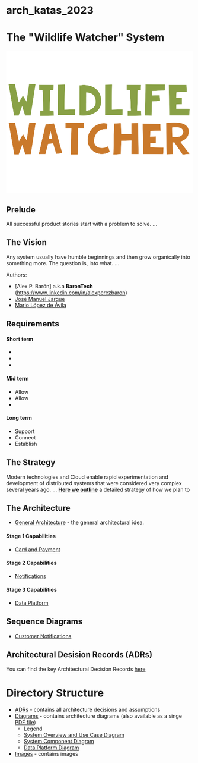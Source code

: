 # arch_katas_2023
# The "Wildlife Watcher" System  

![image](./Images/WW-logo_1000px-wide.png)

## Prelude  

All successful product stories start with a problem to solve.
...

## The Vision  

Any system usually have humble beginnings and then grow organically into something more. The question is, into what.
...

Authors:
* [Alex P. Barón] a.k.a **BaronTech** (https://www.linkedin.com/in/alexperezbaron)
* [José Manuel Jarque](https://www.linkedin.com/in/josemanueljarque)
* [Mario López de Ávila](https://www.linkedin.com/in/lopezdeavila)

## Requirements  

#### Short term  

* 
* 
* 

#### Mid term  

* Allow 
* Allow 
* 

#### Long term  

* Support 
* Connect 
* Establish

##  The Strategy  

Modern technologies and Cloud enable rapid experimentation and development of distributed systems that were considered very complex several years ago.
...
 __[Here we outline](./Strategy.md)__ a detailed strategy of how we plan to  

## The Architecture  

* [General Architecture](./GeneralArchitecture.md) - the general architectural idea.

#### Stage 1 Capabilities  

* [Card and Payment](./Key%20Capabilities/Card%20and%20Payment.md)


#### Stage 2 Capabilities  

* [Notifications](./Key%20Capabilities/Notifications.md)

#### Stage 3 Capabilities  

* [Data Platform](./Key%20Capabilities/Data%20Platform.md)

## Sequence  Diagrams

* [Customer Notifications](./Sequence%20Diagrams/CustomerNotifications.png)

## Architectural Desision Records (ADRs)

You can find the key Architectural Decision Records [here](./ADRs/)  

# Directory Structure

- [ADRs](./ADRs/) - contains all architecture decisions and assumptions
- [Diagrams](./diagrams/) - contains architecture diagrams (also available as a singe [PDF file](./diagrams/System%20Component%20Diagram%20-%20Platform.pdf))
	- [Legend](./diagrams/Legend.jpg)
	- [System Overview and Use Case Diagram](./diagrams/System%20Overview%20and%20Use%20Case%20Diagram%20-%20Platform.jpeg)
	- [System Component Diagram](./diagrams/System%20Component%20Diagram%20-%20Platform.jpeg)
	- [Data Platform Diagram](./diagrams/Data%20Platform%20Diagram.jpg)
- [Images](./Images/) - contains images
